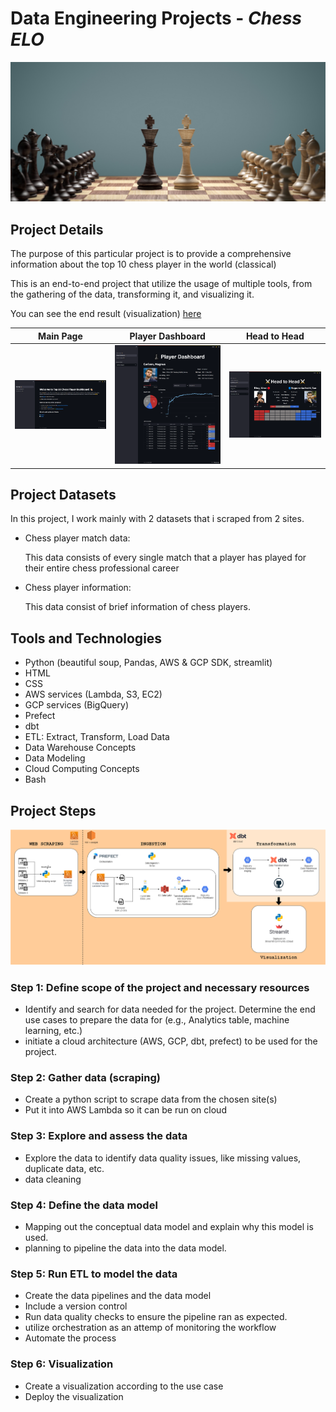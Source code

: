 # Data Engineering Projects - ***Chess ELO***

![header](pics/header.png)

## **Project Details**

The purpose of this particular project is to provide a comprehensive information about the top 10 chess player in the world (classical)

This is an end-to-end project that utilize the usage of multiple tools, from the gathering of the data, transforming it, and visualizing it. 

You can see the end result (visualization) [here](https://acothaha-chess-elo.streamlit.app/)

Main Page            |  Player Dashboard           | Head to Head                          |
:-------------------------:|:-------------------------: | :-------------------------:   |
![](pics/main%20page.png)  |  ![](pics/player%20dashboard.png)  |  ![](pics/head%20to%20head.png)   |


## **Project Datasets**

In this project, I work mainly with 2 datasets that i scraped from 2 sites.

- Chess player match data:

    This data consists of every single match that a player has played for their entire chess professional career

- Chess player information:

    This data consist of brief information of chess players.

## **Tools and Technologies**
- Python (beautiful soup, Pandas, AWS & GCP SDK, streamlit)
- HTML
- CSS
- AWS services (Lambda, S3, EC2)
- GCP services (BigQuery)
- Prefect 
- dbt
- ETL: Extract, Transform, Load Data
- Data Warehouse Concepts
- Data Modeling
- Cloud Computing Concepts
- Bash


## **Project Steps**


![flow](pics/flow.png)

### **Step 1: Define scope of the project and necessary resources**

- Identify and search for data needed for the project. Determine the end use cases to prepare the data for (e.g., Analytics table, machine learning, etc.)
- initiate a cloud architecture (AWS, GCP, dbt, prefect) to be used for the project.

### **Step 2: Gather data (scraping)**

- Create a python script to scrape data from the chosen site(s)
- Put it into AWS Lambda so it can be run on cloud

### **Step 3: Explore and assess the data**

- Explore the data to identify data quality issues, like missing values, duplicate data, etc.
- data cleaning

### **Step 4: Define the data model**

- Mapping out the conceptual data model and explain why this model is used.
- planning to pipeline the data into the data model.

### **Step 5: Run ETL to model the data**

- Create the data pipelines and the data model
- Include a version control
- Run data quality checks to ensure the pipeline ran as expected.
- utilize orchestration as an attemp of monitoring the workflow
- Automate the process

### **Step 6: Visualization**

- Create a visualization according to the use case
- Deploy the visualization










